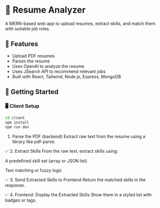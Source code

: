 # 📄 Resume Analyzer

A MERN-based web app to upload resumes, extract skills, and match them with suitable job roles.

## 🚀 Features

- Upload PDF resumes
- Parses the resume
- Uses OpenAI to analyze the resume
- Uses JSearch API to recommend relevant jobs
- Built with React, Tailwind, Node.js, Express, MongoDB

## 🔧 Getting Started

### 🖥️ Client Setup

```bash
cd client
npm install
npm run dev

```

1. Parse the PDF (backend)
   Extract raw text from the resume using a library like pdf-parse.

✅ 2. Extract Skills
From the raw text, extract skills using:

A predefined skill set (array or JSON list)

Text matching or fuzzy logic

✅ 3. Send Extracted Skills to Frontend
Return the matched skills in the response.

✅ 4. Frontend: Display the Extracted Skills
Show them in a styled list with badges or tags.
